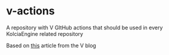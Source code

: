 # v-actions
A repository with V GItHub actions that should be used in every KolciaEngine related repository

Based on [this](https://blog.vlang.io/setting-up-github-actions-for-v/) article from the V blog
